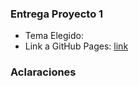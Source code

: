 ### Entrega Proyecto 1

- Tema Elegido:  
- Link a GitHub Pages: [link](https://<usuario>.github.io/proyecto-1/) 

### Aclaraciones

<!-- de ser necesario -->

